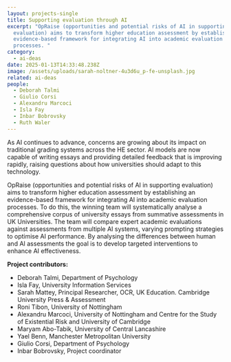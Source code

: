 ```yaml
---
layout: projects-single
title: Supporting evaluation through AI
excerpt: "OpRaise (opportunities and potential risks of AI in supporting
  evaluation) aims to transform higher education assessment by establishing an
  evidence-based framework for integrating AI into academic evaluation
  processes. "
category:
  - ai-deas
date: 2025-01-13T14:33:48.238Z
image: /assets/uploads/sarah-noltner-4u3d6u_p-fe-unsplash.jpg
related: ai-deas
people:
  - Deborah Talmi
  - Giulio Corsi
  - Alexandru Marcoci
  - Isla Fay
  - Inbar Bobrovsky
  - Ruth Waler
---
```

As AI continues to advance, concerns are growing about its impact on traditional grading systems across the HE sector.  AI models are now capable of writing essays and providing detailed feedback that is improving rapidly, raising questions about how universities should adapt to this technology.

OpRaise (opportunities and potential risks of AI in supporting evaluation) aims to transform higher education assessment by establishing an evidence-based framework for integrating AI into academic evaluation processes. To do this, the winning team will systematically analyse a comprehensive corpus of university essays from summative assessments in UK Universities. The team will compare expert academic evaluations against assessments from multiple AI systems, varying prompting strategies to optimise AI performance. By analysing the differences between human and AI assessments the goal is to develop targeted interventions to enhance AI effectiveness.

**Project contributors:**

* Deborah Talmi,  Department of Psychology
* Isla Fay, University Information Services
* Sarah Mattey, Principal Researcher, OCR, UK Education. Cambridge University Press & Assessment​ 
* Roni Tibon, University of Nottingham
* Alexandru Marcoci, University of Nottingham and Centre for the Study of Existential Risk and University of Cambridge
* Maryam Abo-Tabik, University of Central Lancashire
* Yael Benn, Manchester Metropolitan University
* Giulio Corsi, Department of Psychology
* Inbar Bobrovsky, Project coordinator